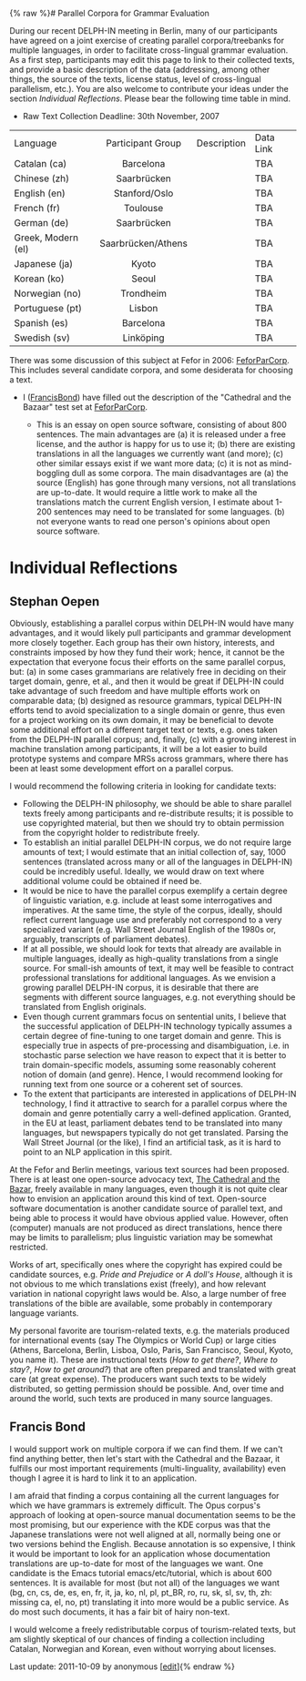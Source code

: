 {% raw %}# Parallel Corpora for Grammar Evaluation

During our recent DELPH-IN meeting in Berlin, many of our participants
have agreed on a joint exercise of creating parallel corpora/treebanks
for multiple languages, in order to facilitate cross-lingual grammar
evaluation. As a first step, participants may edit this page to link to
their collected texts, and provide a basic description of the data
(addressing, among other things, the source of the texts, license
status, level of cross-lingual parallelism, etc.). You are also welcome
to contribute your ideas under the section *Individual Reflections*.
Please bear the following time table in mind.

- Raw Text Collection Deadline: 30th November, 2007

|                    |                    |             |           |
|--------------------|:------------------:|:-----------:|-----------|
| Language           | Participant Group  | Description | Data Link |
| Catalan (ca)       |     Barcelona      |             | TBA       |
| Chinese (zh)       |    Saarbrücken     |             | TBA       |
| English (en)       |   Stanford/Oslo    |             | TBA       |
| French (fr)        |      Toulouse      |             | TBA       |
| German (de)        |    Saarbrücken     |             | TBA       |
| Greek, Modern (el) | Saarbrücken/Athens |             | TBA       |
| Japanese (ja)      |       Kyoto        |             | TBA       |
| Korean (ko)        |       Seoul        |             | TBA       |
| Norwegian (no)     |     Trondheim      |             | TBA       |
| Portuguese (pt)    |       Lisbon       |             | TBA       |
| Spanish (es)       |     Barcelona      |             | TBA       |
| Swedish (sv)       |     Linköping      |             | TBA       |

There was some discussion of this subject at Fefor in 2006:
[FeforParCorp](../FeforParCorp). This includes several candidate corpora,
and some desiderata for choosing a text.

- I ([FrancisBond](https://blog.inductorsoftware.com/docsproto/tools/FrancisBond)) have filled out the description of
the "Cathedral and the Bazaar" test set at
[FeforParCorp](../FeforParCorp).
  
  - This is an essay on open source software, consisting of about
800 sentences. The main advantages are (a) it is released under
a free license, and the author is happy for us to use it; (b)
there are existing translations in all the languages we
currently want (and more); (c) other similar essays exist if we
want more data; (c) it is not as mind-boggling dull as some
corpora. The main disadvantages are (a) the source (English) has
gone through many versions, not all translations are up-to-date.
It would require a little work to make all the translations
match the current English version, I estimate about 1-200
sentences may need to be translated for some languages. (b) not
everyone wants to read one person's opinions about open source
software.

# Individual Reflections

## Stephan Oepen

Obviously, establishing a parallel corpus within DELPH-IN would have
many advantages, and it would likely pull participants and grammar
development more closely together. Each group has their own history,
interests, and constraints imposed by how they fund their work; hence,
it cannot be the expectation that everyone focus their efforts on the
same parallel corpus, but: (a) in some cases grammarians are relatively
free in deciding on their target domain, genre, et al., and then it
would be great if DELPH-IN could take advantage of such freedom and have
multiple efforts work on comparable data; (b) designed as resource
grammars, typical DELPH-IN efforts tend to avoid specialization to a
single domain or genre, thus even for a project working on its own
domain, it may be beneficial to devote some additional effort on a
different target text or texts, e.g. ones taken from the DELPH-IN
parallel corpus; and, finally, (c) with a growing interest in machine
translation among participants, it will be a lot easier to build
prototype systems and compare MRSs across grammars, where there has been
at least some development effort on a parallel corpus.

I would recommend the following criteria in looking for candidate texts:

- Following the DELPH-IN philosophy, we should be able to share
parallel texts freely among participants and re-distribute results;
it is possible to use copyrighted material, but then we should try
to obtain permission from the copyright holder to redistribute
freely.
- To establish an initial parallel DELPH-IN corpus, we do not require
large amounts of text; I would estimate that an initial collection
of, say, 1000 sentences (translated across many or all of the
languages in DELPH-IN) could be incredibly useful. Ideally, we would
draw on text where additional volume could be obtained if need be.
- It would be nice to have the parallel corpus exemplify a certain
degree of linguistic variation, e.g. include at least some
interrogatives and imperatives. At the same time, the style of the
corpus, ideally, should reflect current language use and preferably
not correspond to a very specialized variant (e.g. Wall Street
Journal English of the 1980s or, arguably, transcripts of parliament
debates).
- If at all possible, we should look for texts that already are
available in multiple languages, ideally as high-quality
translations from a single source. For small-ish amounts of text, it
may well be feasible to contract professional translations for
additional languages. As we envision a growing parallel DELPH-IN
corpus, it is desirable that there are segments with different
source languages, e.g. not everything should be translated from
English originals.
- Even though current grammars focus on sentential units, I believe
that the successful application of DELPH-IN technology typically
assumes a certain degree of fine-tuning to one target domain and
genre. This is especially true in aspects of pre-processing and
disambiguation, i.e. in stochastic parse selection we have reason to
expect that it is better to train domain-specific models, assuming
some reasonably coherent notion of domain (and genre). Hence, I
would recommend looking for running text from one source or a
coherent set of sources.
- To the extent that participants are interested in applications of
DELPH-IN technology, I find it attractive to search for a parallel
corpus where the domain and genre potentially carry a well-defined
application. Granted, in the EU at least, parliament debates tend to
be translated into many languages, but newspapers typically do not
get translated. Parsing the Wall Street Journal (or the like), I
find an artificial task, as it is hard to point to an NLP
application in this spirit.

At the Fefor and Berlin meetings, various text sources had been
proposed. There is at least one open-source advocacy text, [The
Cathedral and the
Bazar](http://www.catb.org/~esr/writings/cathedral-bazaar/), freely
available in many languages, even though it is not quite clear how to
envision an application around this kind of text. Open-source software
documentation is another candidate source of parallel text, and being
able to process it would have obvious applied value. However, often
(computer) manuals are not produced as direct translations, hence there
may be limits to parallelism; plus linguistic variation may be somewhat
restricted.

Works of art, specifically ones where the copyright has expired could be
candidate sources, e.g. *Pride and Prejudice* or *A doll's House*,
although it is not obvious to me which translations exist (freely), and
how relevant variation in national copyright laws would be. Also, a
large number of free translations of the bible are available, some
probably in contemporary language variants.

My personal favorite are tourism-related texts, e.g. the materials
produced for international events (say The Olympics or World Cup) or
large cities (Athens, Barcelona, Berlin, Lisboa, Oslo, Paris, San
Francisco, Seoul, Kyoto, you name it). These are instructional texts
(*How to get there?*, *Where to stay?*, *How to get around?*) that are
often prepared and translated with great care (at great expense). The
producers want such texts to be widely distributed, so getting
permission should be possible. And, over time and around the world, such
texts are produced in many source languages.

## Francis Bond

I would support work on multiple corpora if we can find them. If we
can't find anything better, then let's start with the Cathedral and the
Bazaar, it fulfills our most important requirements (multi-linguality,
availability) even though I agree it is hard to link it to an
application.

I am afraid that finding a corpus containing all the current languages
for which we have grammars is extremely difficult. The Opus corpus's
approach of looking at open-source manual documentation seems to be the
most promising, but our experience with the KDE corpus was that the
Japanese translations were not well aligned at all, normally being one
or two versions behind the English. Because annotation is so expensive,
I think it would be important to look for an application whose
documentation translations are up-to-date for most of the languages we
want. One candidate is the Emacs tutorial emacs/etc/tutorial, which is
about 600 sentences. It is available for most (but not all) of the
languages we want (bg, cn, cs, de, es, en, fr, it, ja, ko, nl, pl,
pt\_BR, ro, ru, sk, sl, sv, th, zh: missing ca, el, no, pt) translating
it into more would be a public service. As do most such documents, it
has a fair bit of hairy non-text.

I would welcome a freely redistributable corpus of tourism-related
texts, but am slightly skeptical of our chances of finding a collection
including Catalan, Norwegian and Korean, even without worrying about
licenses.

Last update: 2011-10-09 by anonymous [[edit](https://github.com/delph-in/docs/wiki/EvaluationParCorp/_edit)]{% endraw %}